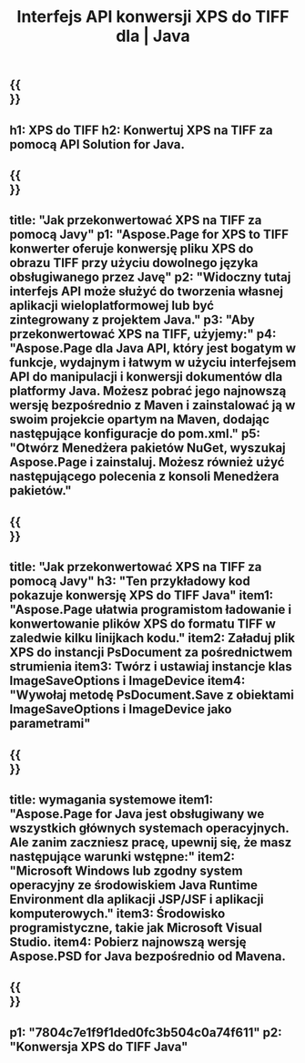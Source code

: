 ﻿---
translation: true
template: /_templates/_conversion-child-java.md
title: Interfejs API konwersji XPS do TIFF dla | Java
url: /java/conversion/xps-to-tiff/
description: Przykładowy kod konwersji Java dla formatu XPS do pliku TIFF. Użyj tego przykładowego kodu, aby przekonwertować XPS na TIFF w dowolnej aplikacji internetowej lub aplikacji opartej na języku Java.
informat: XPS
outformat: TIFF
otherformats: EPS PS
---

{{<section banner>}}
---
h1: XPS do TIFF
h2: Konwertuj XPS na TIFF za pomocą API Solution for Java.
---

{{<section overview>}}
---
title: "Jak przekonwertować XPS na TIFF za pomocą Javy"
p1: "Aspose.Page for XPS to TIFF konwerter oferuje konwersję pliku XPS do obrazu TIFF przy użyciu dowolnego języka obsługiwanego przez Javę"
p2: "Widoczny tutaj interfejs API może służyć do tworzenia własnej aplikacji wieloplatformowej lub być zintegrowany z projektem Java."
p3: "Aby przekonwertować XPS na TIFF, użyjemy:"
p4: "Aspose.Page dla Java API, który jest bogatym w funkcje, wydajnym i łatwym w użyciu interfejsem API do manipulacji i konwersji dokumentów dla platformy Java. Możesz pobrać jego najnowszą wersję bezpośrednio z Maven i zainstalować ją w swoim projekcie opartym na Maven, dodając następujące konfiguracje do pom.xml."
p5: "Otwórz Menedżera pakietów NuGet, wyszukaj Aspose.Page i zainstaluj. Możesz również użyć następującego polecenia z konsoli Menedżera pakietów."
---

{{<section feature1>}}
---
title: "Jak przekonwertować XPS na TIFF za pomocą Javy"
h3: "Ten przykładowy kod pokazuje konwersję XPS do TIFF Java"
item1: "Aspose.Page ułatwia programistom ładowanie i konwertowanie plików XPS do formatu TIFF w zaledwie kilku linijkach kodu."
item2: Załaduj plik XPS do instancji PsDocument za pośrednictwem strumienia
item3: Twórz i ustawiaj instancje klas ImageSaveOptions i ImageDevice
item4: "Wywołaj metodę PsDocument.Save z obiektami ImageSaveOptions i ImageDevice jako parametrami"
---

{{<section feature2>}}
---
title: wymagania systemowe
item1: "Aspose.Page for Java jest obsługiwany we wszystkich głównych systemach operacyjnych. Ale zanim zaczniesz pracę, upewnij się, że masz następujące warunki wstępne:"
item2: "Microsoft Windows lub zgodny system operacyjny ze środowiskiem Java Runtime Environment dla aplikacji JSP/JSF i aplikacji komputerowych."
item3: Środowisko programistyczne, takie jak Microsoft Visual Studio.
item4: Pobierz najnowszą wersję Aspose.PSD for Java bezpośrednio od Mavena.
---

{{<section gist>}}
---
p1: "7804c7e1f9f1ded0fc3b504c0a74f611"
p2: "Konwersja XPS do TIFF Java"
---

